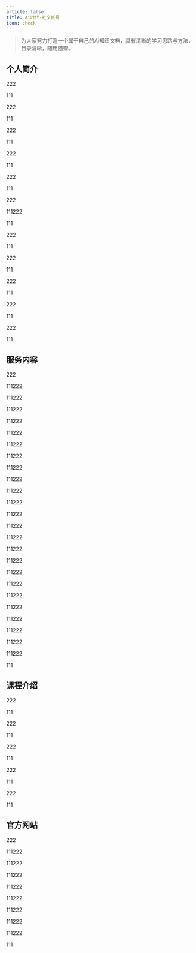 ```yaml
---
article: false
title: Ai时代-社交帐号
icon: check
---
```


> 为大家努力打造一个属于自己的Ai知识文档，具有清晰的学习思路与方法，目录清晰，随用随查。
>

## 个人简介

222

111

222

111

222

111

222

111

222

111

222

111222

111

222

111

222

111

222

111

222

111

222

111

## 服务内容

222

111222

111222

111222

111222

111222

111222

111222

111222

111222

111222

111222

111222

111222

111222

111222

111222

111222

111222

111222

111222

111222

111222

111222

111222

111

## 课程介绍

222

111

222

111

222

111

222

111

222

111

## 官方网站

222

111222

111222

111222

111222

111222

111222

111222

111222

111

